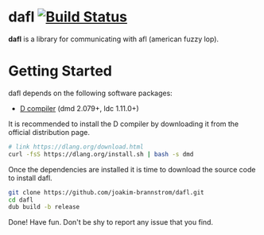 # dafl [![Build Status](https://dev.azure.com/wikodes/wikodes/_apis/build/status/joakim-brannstrom.dafl?branchName=master)](https://dev.azure.com/wikodes/wikodes/_build/latest?definitionId=9&branchName=master)

**dafl** is a library for communicating with afl (american fuzzy lop).

# Getting Started

dafl depends on the following software packages:

 * [D compiler](https://dlang.org/download.html) (dmd 2.079+, ldc 1.11.0+)

It is recommended to install the D compiler by downloading it from the official distribution page.
```sh
# link https://dlang.org/download.html
curl -fsS https://dlang.org/install.sh | bash -s dmd
```

Once the dependencies are installed it is time to download the source code to install dafl.
```sh
git clone https://github.com/joakim-brannstrom/dafl.git
cd dafl
dub build -b release
```

Done! Have fun.
Don't be shy to report any issue that you find.
